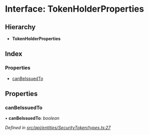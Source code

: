# Interface: TokenHolderProperties

## Hierarchy

* **TokenHolderProperties**

## Index

### Properties

* [canBeIssuedTo](tokenholderproperties.md#canbeissuedto)

## Properties

###  canBeIssuedTo

• **canBeIssuedTo**: *boolean*

*Defined in [src/api/entities/SecurityToken/types.ts:27](https://github.com/PolymathNetwork/polymesh-sdk/blob/deb40bf/src/api/entities/SecurityToken/types.ts#L27)*
